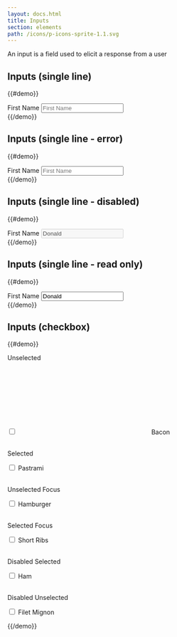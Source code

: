 ```yaml
---
layout: docs.html
title: Inputs
section: elements
path: /icons/p-icons-sprite-1.1.svg
---
```


An input is a field used to elicit a response from a user

## Inputs (single line)

{{#demo}}
  <div class="inputWrapper">
    <div class="pe-input-wrapper">
      <label class="pe-textLabelInput__label" for="a">First Name</label>
      <input type="text" class="pe-textInput" id="a" placeholder="First Name">
      <span class="pe-input_underline"></span>
    </div>
  </div>
{{/demo}}

## Inputs (single line - error)

{{#demo}}
  <div class="inputWrapper">
    <div class="pe-input-wrapper">
      <label class="pe-textLabelInput__label--label_error" for="b">First Name</label>
      <input type="text" class="pe-textInput--input_error" id="b" placeholder="First Name"/>
      <span class="pe-inputError_underline"></span>
    </div>
  </div>
{{/demo}}

## Inputs (single line - disabled)

{{#demo}}
  <div class="inputWrapper">
    <div class="pe-input-wrapper">
      <label class="pe-textLabelInput__label--label-disabled" for="c">First Name</label>
      <input type="text" class="pe-textInput" id="c" value="Donald" disabled/>
    </div>
  </div>
{{/demo}}

## Inputs (single line - read only)

{{#demo}}
  <div class="inputWrapper">
    <div class="pe-input-wrapper">
      <label class="pe-textLabelInput__label" for="d">First Name</label>
      <input type="text" class="pe-textInput--input_readonly" id="d" value="Donald" readonly/>
    </div>
  </div>
{{/demo}}

## Inputs (checkbox)

{{#demo}}









<div class="inputWrapper">
    <p>Unselected</p>
    <div class="checkbox">
	  	<label>
        <input type="checkbox" id="checkboxInput" value="1" name="" />
        <span>
        <svg version="1.1"
             xmlns="http://www.w3.org/2000/svg"
             xmlns:xlink="http://www.w3.org/1999/xlink"
             role="img"
             aria-labelledby="r2"
             class="pe-icon--check-sm-18">
          <title id="r2">Box Checked</title>
          <use xlink:href="/icons/p-icons-sprite-1.1.svg#check-sm-18"></use>
        </svg></span>Bacon
      </label>
  	</div>
  </div>













  <br />

  <div class="inputWrapper">
    <p>Selected</p>
    <div class="pe-input-wrapper">
      <input type="checkbox" class="" id="d" />
      <label class="" for="d">Pastrami</label>
    </div>
  </div>

  <br />

  <div class="inputWrapper">
    <p>Unselected Focus</p>
    <div class="pe-input-wrapper">
      <input type="checkbox" class="" id="e" />
      <label class="" for="e">Hamburger</label>
    </div>
  </div>

  <br />

  <div class="inputWrapper">
    <p>Selected Focus</p>
    <div class="pe-input-wrapper">
      <input type="checkbox" class="" id="f" />
      <label class="" for="f">Short Ribs</label>
    </div>
  </div>

  <br />

  <div class="inputWrapper">
    <p>Disabled Selected</p>
    <div class="pe-input-wrapper">
      <input type="checkbox" class="" id="g" />
      <label class="" for="g">Ham</label>
    </div>
  </div>

  <br />

  <div class="inputWrapper">
    <p>Disabled Unselected</p>
    <div class="pe-input-wrapper">
      <input type="checkbox" class="" id="h" />
      <label class="" for="h">Filet Mignon</label>
    </div>
  </div>

{{/demo}}
